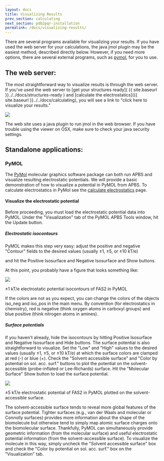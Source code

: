 ```yaml
---
layout: docs
title: Visualizing Results
prev_section: calculating
next_section: pdb2pqr-installation
permalink: /docs/visualizing-results/
---
```


There are several programs available for visualizing your results.  If
you have used the web server for your calculations, the java jmol plugin may
be the easiest method, described directly below.  However, if you need more options, there are
several external programs, such as [pymol](.#pymol), for you to use.


<!-- VMD -->


## The web server:

The most straightforward way to visualize results is through the web server.  If 
you've used the web server to [get your structures ready]( {{ site.baseurl }}../../docs/structures-ready )
and [calculate the electrostatics]({{ site.baseurl }}../../docs/calculating), you will 
see a link to "click here to visualize your results."

<p><img src="https://raw.githubusercontent.com/Electrostatics/apbs-pdb2pqr/gh-pages/img/web_jmol_screenshot.png" /></p>

The web site uses a java plugin to run jmol in the web browser.  If you have trouble 
using the viewer on OSX, make sure to check your java security settings.

## Standalone applications:

### PyMOL

The <a href="http://www.pymol.org" target="BLANK">PyMol</a> molecular graphics software package
can both run APBS and visualize resulting electrostatic potentials. We will provide a basic
demonstration of how to visualize a potential in PyMOL from APBS.  To
calculate electrostatics in PyMol see the [calculate
electrostatics]( {{site.baseurl}}../../docs/calculating) page.

#### Visualize the electrostatic potential

Before proceeding, you must load the
electrostatic potential data into PyMOL. Under the "Visualization" tab of
the PyMOL APBS Tools window, hit the Update button.

##### Electrostatic isocontours

PyMOL makes this step very easy: adjust the positive and negative
"Contour" fields to the desired values (usually ±1, ±5, or ±10 kT/e)
<!-- TODO: add this: [kT/e]( {{site.baseurl}}../../apbs-faq/#units-potential) -->
and hit the Positive Isosurface and
Negative Isosurface and Show buttons.

At this point, you probably have a figure that looks something like:

<p><img src="https://raw.githubusercontent.com/Electrostatics/apbs-pdb2pqr/gh-pages/img/fas2-iso-pymol.png" /></p>

±1 kT/e electrostatic potential isocontours of FAS2 in PyMOL

If the colors are not as you expect, you can change the colors of the
objects iso_neg and iso_pos in the main menu. By convention (for
electrostatics in chemistry), red is negative (think oxygen atoms in
carboxyl groups) and blue positive (think nitrogen atoms in amines).

##### Surface potentials

If you haven't already, hide the isocontours by hitting Positive
Isosurface and Negative Isosurface and Hide buttons.  The surface
potential is also straightforward to visualize. Set the "Low" and "High"
values to the desired values (usually ±1, ±5, or ±10 kT/e) at which the
surface colors are clamped at red (-) or blue (+). Check the "Solvent
accessible surface" and "Color by potential on sol. acc. surf." buttons
to plot the potential on the solvent-accessible (probe-inflated or
Lee-Richards) surface. Hit the "Molecular Surface" Show button to load
the surface potential.


<p><img
src="https://raw.githubusercontent.com/Electrostatics/apbs-pdb2pqr/gh-pages/img/fas2-surf-pymol.png" /></p>

±5 kT/e electrostatic potential of FAS2 in PyMOL plotted on the solvent-accessible surface.

The solvent-accessible surface tends to reveal more global
features of the surface potential. Tighter surfaces (e.g., van der Waals
and molecular or Connolly surfaces) provides more information about the
shape of the biomolecule but otherwise tend to simply map atomic surface
charges onto the biomolecular surface. Thankfully, PyMOL can simultaneously provide geometric information (from the molecular surface) and useful electrostatic potential information (from the solvent-accessible surface).
 To visualize
the molecule in this way, simply uncheck the "Solvent accessible surface"
box and check the "Color by potential on sol. acc. surf." box on the
"Visualization" tab.


<!--
VMD
http://www.poissonboltzmann.org/file-formats/mesh-and-data-formats/opendx-
scalar-data
-->
